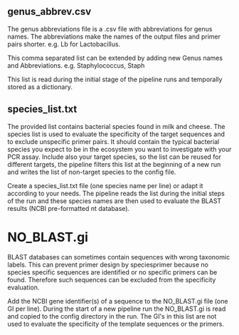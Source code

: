 ## genus_abbrev.csv

The genus abbreviations file is a .csv file with abbreviations for genus names.
The abbreviations make the names of the output files and primer pairs shorter.
e.g. Lb for Lactobacillus.

This comma separated list can be extended by adding new Genus names and Abbreviations.
e.g. 
Staphylococcus, Staph

This list is read during the initial stage of the pipeline runs and temporally stored as a dictionary.

## species_list.txt

The provided list contains bacterial species found in milk and cheese.
The species list is used to evaluate the specificity of the target sequences and to exclude unspecific primer pairs. It should contain the typical bacterial species you expect to be in the ecosystem you want to investigate with your PCR assay. Include also your target species, so the list can be reused for different targets, the pipeline filters this list at the beginning of a new run and writes the list of non-target species to the config file.

Create a species_list.txt file (one species name per line) or adapt it according to your needs. The pipeline reads the list during the initial steps of the run and these species names are then used to evaluate the BLAST results (NCBI pre-formatted nt database).

# NO_BLAST.gi
BLAST databases can sometimes contain sequences with wrong taxonomic labels. This can prevent primer design by speciesprimer because no species specific sequences are identified or no specific primers can be found. Therefore such sequences can be excluded from the specificity evaluation.

Add the NCBI gene identifier(s) of a sequence to the NO_BLAST.gi file (one GI per line).
During the start of a new pipeline run the NO_BLAST.gi is read and copied to the config directory in the run. The GI's in this list are not used to evaluate the specificity of the template sequences or the primers.


